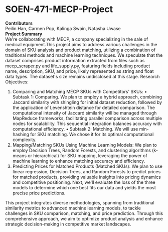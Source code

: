 # SOEN-471-MECP-Project <br>
<b> Contributors </b> <br>
Peilin Han, Carmen Pop, Kalinga Swain, Natasha Uwase <br>
<b> Project Summary </b> <br>
We're collaborating with MECP, a company specializing in the sale of medical equipment.This project aims to address various challenges in the domain of SKU analysis and product matching, utilizing a combination of traditional methods and machine learning techniques. We speculate that the dataset comprises product information extracted from files such as mecp_scraper.py and life_supply.py, featuring fields including product name, description, SKU, and price, likely represented as string and float data types. The dataset's size remains undisclosed at this stage.
Research Objectives:
1.	Comparing and Matching MECP SKUs with Competitors' SKUs:
•	Subtask 1: Comparing. We plan to employ a hybrid approach, combining Jaccard similarity with shingling for initial dataset reduction, followed by the application of Levenshtein distance for detailed comparison. The computational intensity of Jaccard similarity will be managed through MapReduce frameworks, facilitating parallel comparison across multiple nodes for scalability. This sequential integration balances accuracy with computational efficiency.
•	Subtask 2: Matching. We will use min-hashing for SKU matching. We chose it for its optimal computational complexity.
2.	Mapping/Matching SKUs Using Machine Learning Models: We plan to employ Decision Trees, Random Forests, and clustering algorithms (k-means or hierarchical) for SKU mapping, leveraging the power of machine learning to enhance matching accuracy and efficiency.
3.	Predicting Prices for Matched Products (Matched SKUs): We plan to use linear regression, Decision Trees, and Random Forests to predict prices for matched products, providing valuable insights into pricing dynamics and competitive positioning. Next, we'll evaluate the loss of the three models to determine which one best fits our data and yields the most precise price predictions. </b>

This project integrates diverse methodologies, spanning from traditional similarity metrics to advanced machine learning models, to tackle challenges in SKU comparison, matching, and price prediction. Through this comprehensive approach, we aim to optimize product analysis and enhance strategic decision-making in competitive market landscapes.
